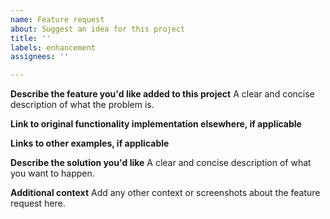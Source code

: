 ```yaml
---
name: Feature request
about: Suggest an idea for this project
title: ''
labels: enhancement
assignees: ''

---
```


**Describe the feature you'd like added to this project**
A clear and concise description of what the problem is.

**Link to original functionality implementation elsewhere, if applicable**

**Links to other examples, if applicable**

**Describe the solution you'd like**
A clear and concise description of what you want to happen.

**Additional context**
Add any other context or screenshots about the feature request here.
